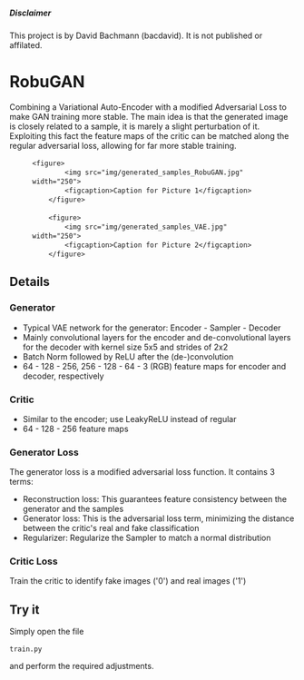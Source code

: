 ##### Disclaimer
This project is by David Bachmann (bacdavid). It is not published or affilated.

# RobuGAN

Combining a Variational Auto-Encoder with a modified Adversarial Loss to make GAN training more stable. The main idea is that the generated image is closely related to a sample, it is marely a slight perturbation of it. Exploiting this fact the feature maps of the critic can be matched along the regular adversarial loss, allowing for far more stable training. 

<figure>

	<figure>
    		<img src="img/generated_samples_RobuGAN.jpg" width="250">
    		<figcaption>Caption for Picture 1</figcaption>
    	</figure>

    	<figure>
    		<img src="img/generated_samples_VAE.jpg" width="250">
    		<figcaption>Caption for Picture 2</figcaption>
    	</figure>
</figure>

## Details

### Generator

- Typical VAE network for the generator: Encoder - Sampler - Decoder
- Mainly convolutional layers for the encoder and de-convolutional layers for the decoder with kernel size 5x5 and strides of 2x2
- Batch Norm followed by ReLU after the (de-)convolution
- 64 - 128 - 256, 256 - 128 - 64 - 3 (RGB) feature maps for encoder and decoder, respectively

### Critic

- Similar to the encoder; use LeakyReLU instead of regular
- 64 - 128 - 256 feature maps

### Generator Loss

The generator loss is a modified adversarial loss function. It contains 3 terms:
- Reconstruction loss: This guarantees feature consistency between the generator and the samples
- Generator loss: This is the adversarial loss term, minimizing the distance between the critic's real and fake classification
- Regularizer: Regularize the Sampler to match a normal distribution

### Critic Loss

Train the critic to identify fake images ('0') and real images ('1')


## Try it

Simply open the file 
```
train.py
```
and perform the required adjustments.
